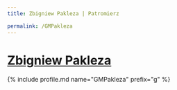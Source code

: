 ```yaml
---
title: Zbigniew Pakleza | Patromierz

permalink: /GMPakleza
---
```


# [Zbigniew Pakleza](https://patronite.pl/GMPakleza)

{% include profile.md name="GMPakleza" prefix="g" %}

